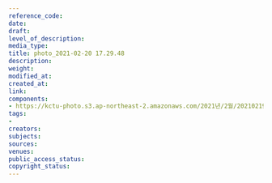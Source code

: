 ```yaml
---
reference_code: 
date: 
draft: 
level_of_description: 
media_type: 
title: photo_2021-02-20 17.29.48
description: 
weight: 
modified_at: 
created_at: 
link: 
components:
- https://kctu-photo.s3.ap-northeast-2.amazonaws.com/2021년/2월/20210219_백기완+선생+발인.영결식.하관/곽노충/photo_2021-02-20+17.29.48.jpeg
tags:
- 
creators: 
subjects: 
sources: 
venues: 
public_access_status: 
copyright_status: 
---
```

